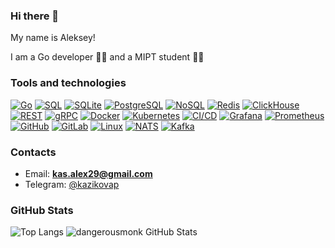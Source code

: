 ### Hi there 👋

My name is Aleksey!

I am a Go developer 👨‍💻 and a MIPT student 👨‍🎓

### Tools and technologies
[![Go](https://img.shields.io/badge/-Go-464646?style=flat-square&logo=Go)](https://go.dev/)
[![SQL](https://img.shields.io/badge/-SQL-464646?style=flat-square&logo=database)](#)
[![SQLite](https://img.shields.io/badge/-SQLite-464646?style=flat-square&logo=SQLite)](https://www.sqlite.org/)
[![PostgreSQL](https://img.shields.io/badge/-PostgreSQL-464646?style=flat-square&logo=PostgreSQL)](https://www.postgresql.org/)
[![NoSQL](https://img.shields.io/badge/-NoSQL-464646?style=flat-square&logo=NoSQL)](#)
[![Redis](https://img.shields.io/badge/-Redis-464646?style=flat-square&logo=Redis)](https://redis.io)
[![ClickHouse](https://img.shields.io/badge/-ClickHouse-464646?style=flat-square&logo=ClickHouse)](https://clickhouse.com)
[![REST](https://img.shields.io/badge/-REST-464646?style=flat-square&logo=swagger)](https://restfulapi.net/)
[![gRPC](https://img.shields.io/badge/-gRPC-464646?style=flat-square&logo=google)](https://grpc.io/)
[![Docker](https://img.shields.io/badge/-Docker-464646?style=flat-square&logo=Docker)](https://www.docker.com/)
[![Kubernetes](https://img.shields.io/badge/-Kubernetes-464646?style=flat-square&logo=Kubernetes)](https://kubernetes.io/)
[![CI/CD](https://img.shields.io/badge/-CI%2FCD-464646?style=flat-square&logo=devops)](#)
[![Grafana](https://img.shields.io/badge/-Grafana-464646?style=flat-square&logo=Grafana)](https://grafana.com)
[![Prometheus](https://img.shields.io/badge/-Prometheus-464646?style=flat-square&logo=Prometheus)](https://prometheus.io)
[![GitHub](https://img.shields.io/badge/-GitHub-464646?style=flat-square&logo=GitHub)](https://github.com/)
[![GitLab](https://img.shields.io/badge/-GitLab-464646?style=flat-square&logo=GitLab)](https://about.gitlab.com/)
[![Linux](https://img.shields.io/badge/-Linux-464646?style=flat-square&logo=Linux)](https://www.linux.org/)
[![NATS](https://img.shields.io/badge/-NATS-464646?style=flat-square&logo=openstack)](https://nats.io)
[![Kafka](https://img.shields.io/badge/-Kafka-464646?style=flat-square&logo=apachekafka)](https://kafka.apache.org)

### Contacts
-  Email: **kas.alex29@gmail.com**
-  Telegram: <a href="https://t.me/kazikovap" target="_blank">@kazikovap</a>

### GitHub Stats

![Top Langs](https://github-readme-stats.vercel.app/api/top-langs/?username=kazikovap&count_private=true&hide=tsql&langs_count=5&theme=default&layout=compact)
![dangerousmonk GitHub Stats](https://github-readme-stats.vercel.app/api?username=kazikovap&count_private=true&hide=contribs&include_all_commits=True&show_icons=true&theme=default)


<!--
**KazikovAP/KazikovAP** is a ✨ _special_ ✨ repository because its `README.md` (this file) appears on your GitHub profile.

Here are some ideas to get you started:

- 🔭 I’m currently working on ...
- 🌱 I’m currently learning ...
- 👯 I’m looking to collaborate on ...
- 🤔 I’m looking for help with ...
- 💬 Ask me about ...
- 📫 How to reach me: ...
- 😄 Pronouns: ...
- ⚡ Fun fact: ...
-->
